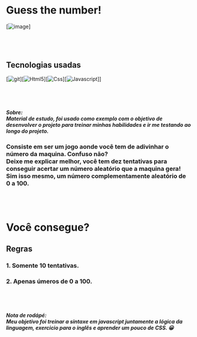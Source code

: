 
# Guess the number!

[![image](https://cdn-icons-png.flaticon.com/512/2303/2303875.png)]

## <br>

##  Tecnologias usadas

[![git](https://img.shields.io/badge/GitHub-100000?style=for-the-badge&logo=github&logoColor=white)][![Html5](https://img.shields.io/badge/HTML5-E34F26?style=for-the-badge&logo=html5&logoColor=white)][![Css](https://img.shields.io/badge/CSS-239120?&style=for-the-badge&logo=css3&logoColor=white)][![Javascript](https://img.shields.io/badge/JavaScript-F7DF1E?style=for-the-badge&logo=javascript&logoColor=black)]]
## <br>
##### Sobre: <br> Material de estudo, foi usado como exemplo com o objetivo de desenvolver o projeto para treinar minhas habilidades e ir me testando ao longo do projeto.

### Consiste em ser um jogo aonde você tem de adivinhar o número da maquina. Confuso não? <br>Deixe me explicar melhor, você tem dez tentativas para conseguir acertar um número aleatório que a maquina gera! Sim isso mesmo, um número complementamente aleatório de 0 a 100.
## <br>
# Você consegue?

## Regras

### 1. Somente 10 tentativas.
### 2. Apenas úmeros de 0 a 100.
## <br>
##### Nota de rodápé: <br> Meu objetivo foi treinar a sintaxe em javascript juntamente a lógica da linguagem, exercicio para o inglês e aprender um pouco de CSS. 😀


